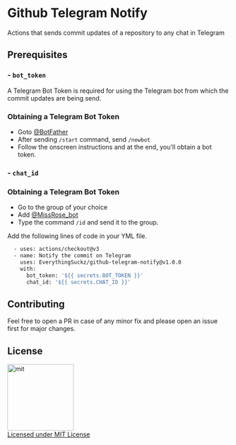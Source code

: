 # Github Telegram Notify

Actions that sends commit updates of a repository to any chat in Telegram

## Prerequisites

### - `bot_token`
A Telegram Bot Token is required for using the Telegram bot from which the commit updates are being send.
### Obtaining a Telegram Bot Token
 - Goto  [@BotFather](https://telegram.dog/BotFather)
 - After sending `/start` command, send `/newbot`
 - Follow the onscreen instructions and at the end, you'll obtain a bot token.

### - `chat_id`
### Obtaining a Telegram Bot Token
 - Go to the group of your choice  
 - Add [@MissRose_bot](https://telegram.dog/MissRose_bot)
 - Type the command `/id` and send it to the group.

Add the following lines of code in your YML file.

```sh
  - uses: actions/checkout@v3
  - name: Notify the commit on Telegram
    uses: EverythingSuckz/github-telegram-notify@v1.0.0
    with:
      bot_token: '${{ secrets.BOT_TOKEN }}'
      chat_id: '${{ secrets.CHAT_ID }}'
```

## Contributing
Feel free to open a PR in case of any minor fix and please open an issue first for major changes.

## License

<a href="https://opensource.org/licenses/MIT"><img src="https://upload.wikimedia.org/wikipedia/commons/0/0c/MIT_logo.svg" alt="mit" width="150"/></a>   
[Licensed under MIT License](https://opensource.org/licenses/MIT) 